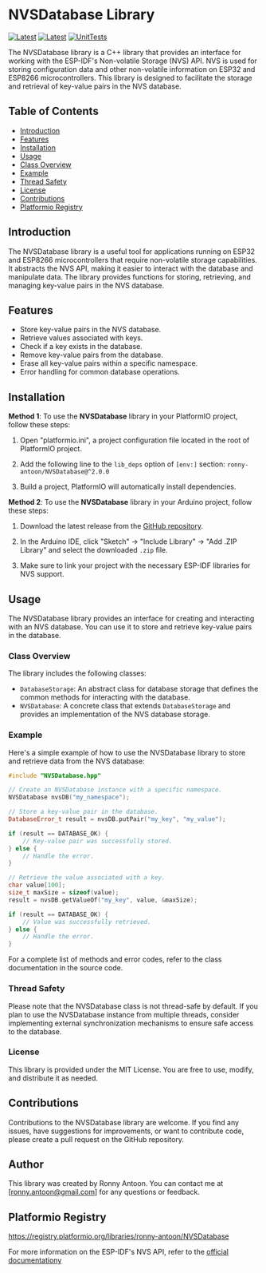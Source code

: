 # NVSDatabase Library

[![Latest](https://img.shields.io/github/v/tag/ronny-antoon/NVSDatabase?color=red&label=last+release)](https://github.com/ronny-antoon/NVSDatabase/releases)
[![Latest](https://badges.registry.platformio.org/packages/ronny-antoon/library/NVSDatabase.svg)](https://registry.platformio.org/libraries/ronny-antoon/NVSDatabase)
[![UnitTests](https://github.com/ronny-antoon/NVSDatabase/actions/workflows/build-and-test-embeded.yaml/badge.svg)](https://github.com/ronny-antoon/NVSDatabase/actions/workflows/build-and-test-embeded.yaml)

The NVSDatabase library is a C++ library that provides an interface for working with the ESP-IDF's Non-volatile Storage (NVS) API. NVS is used for storing configuration data and other non-volatile information on ESP32 and ESP8266 microcontrollers. This library is designed to facilitate the storage and retrieval of key-value pairs in the NVS database.

## Table of Contents
- [Introduction](#introduction)
- [Features](#features)
- [Installation](#installation)
- [Usage](#usage)
- [Class Overview](#class-overview)
- [Example](#example)
- [Thread Safety](#thread-safety)
- [License](#license)
- [Contributions](#contributions)
- [Platformio Registry](#platformio-registry)

## Introduction

The NVSDatabase library is a useful tool for applications running on ESP32 and ESP8266 microcontrollers that require non-volatile storage capabilities. It abstracts the NVS API, making it easier to interact with the database and manipulate data. The library provides functions for storing, retrieving, and managing key-value pairs in the NVS database.

## Features
- Store key-value pairs in the NVS database.
- Retrieve values associated with keys.
- Check if a key exists in the database.
- Remove key-value pairs from the database.
- Erase all key-value pairs within a specific namespace.
- Error handling for common database operations.

## Installation

**Method 1**:
To use the **NVSDatabase** library in your PlatformIO project, follow these steps:

1. Open "platformio.ini", a project configuration file located in the root of PlatformIO project.

2. Add the following line to the `lib_deps` option of `[env:]` section:
`ronny-antoon/NVSDatabase@^2.0.0`

3. Build a project, PlatformIO will automatically install dependencies.

**Method 2**:
To use the **NVSDatabase** library in your Arduino project, follow these steps:

1. Download the latest release from the [GitHub repository](https://github.com/ronny-antoon/NVSDatabase).

2. In the Arduino IDE, click "Sketch" -> "Include Library" -> "Add .ZIP Library" and select the downloaded `.zip` file.

3. Make sure to link your project with the necessary ESP-IDF libraries for NVS support.

## Usage

The NVSDatabase library provides an interface for creating and interacting with an NVS database. You can use it to store and retrieve key-value pairs in the database.

### Class Overview

The library includes the following classes:
- `DatabaseStorage`: An abstract class for database storage that defines the common methods for interacting with the database.
- `NVSDatabase`: A concrete class that extends `DatabaseStorage` and provides an implementation of the NVS database storage.

### Example

Here's a simple example of how to use the NVSDatabase library to store and retrieve data from the NVS database:

```cpp
#include "NVSDatabase.hpp"

// Create an NVSDatabase instance with a specific namespace.
NVSDatabase nvsDB("my_namespace");

// Store a key-value pair in the database.
DatabaseError_t result = nvsDB.putPair("my_key", "my_value");

if (result == DATABASE_OK) {
    // Key-value pair was successfully stored.
} else {
    // Handle the error.
}

// Retrieve the value associated with a key.
char value[100];
size_t maxSize = sizeof(value);
result = nvsDB.getValueOf("my_key", value, &maxSize);

if (result == DATABASE_OK) {
    // Value was successfully retrieved.
} else {
    // Handle the error.
}
```

For a complete list of methods and error codes, refer to the class documentation in the source code.

### Thread Safety

Please note that the NVSDatabase class is not thread-safe by default. If you plan to use the NVSDatabase instance from multiple threads, consider implementing external synchronization mechanisms to ensure safe access to the database.

### License

This library is provided under the MIT License. You are free to use, modify, and distribute it as needed.

## Contributions

Contributions to the NVSDatabase library are welcome. If you find any issues, have suggestions for improvements, or want to contribute code, please create a pull request on the GitHub repository.

## Author

This library was created by Ronny Antoon. You can contact me at [ronny.antoon@gmail.com] for any questions or feedback.

## Platformio Registry

https://registry.platformio.org/libraries/ronny-antoon/NVSDatabase

For more information on the ESP-IDF's NVS API, refer to the [official documentationy](https://docs.espressif.com/projects/esp-idf/en/latest/esp32/api-reference/storage/nvs_flash.html)